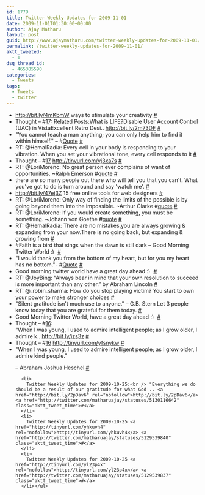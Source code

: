 ```yaml
---
id: 1779
title: Twitter Weekly Updates for 2009-11-01
date: 2009-11-01T01:30:00+00:00
author: Ajay Matharu
layout: post
guid: http://www.ajaymatharu.com/twitter-weekly-updates-for-2009-11-01/
permalink: /twitter-weekly-updates-for-2009-11-01/
aktt_tweeted:
  - 1
dsq_thread_id:
  - 465385590
categories:
  - Tweets
tags:
  - Tweets
  - twitter
---
```

<ul class="aktt_tweet_digest">
  <li>
    <a href="http://bit.ly/4mKbmW" rel="nofollow">http://bit.ly/4mKbmW</a> ways to stimulate your creativity <a href="http://twitter.com/matharuajay/statuses/5281833071" class="aktt_tweet_time">#</a>
  </li>
  <li>
    Thought &#8211; #<a href="http://search.twitter.com/search?q=%2317" class="aktt_hashtag">17</a>: Related Posts:What is LIFE?Disable User Account Control (UAC) in VistaExcellent Retro Desi.. <a href="http://bit.ly/2m73DF" rel="nofollow">http://bit.ly/2m73DF</a> <a href="http://twitter.com/matharuajay/statuses/5260900734" class="aktt_tweet_time">#</a>
  </li>
  <li>
    "You cannot teach a man anything; you can only help him to find it within himself." &#8211; #<a href="http://search.twitter.com/search?q=%23Quote" class="aktt_hashtag">Quote</a> <a href="http://twitter.com/matharuajay/statuses/5257559564" class="aktt_tweet_time">#</a>
  </li>
  <li>
    RT: @HemalRadia: Every cell in your body is responding to your vibration. When you set your vibrational tone, every cell responds to it <a href="http://twitter.com/matharuajay/statuses/5257554843" class="aktt_tweet_time">#</a>
  </li>
  <li>
    Thought &#8211; #<a href="http://search.twitter.com/search?q=%2317" class="aktt_hashtag">17</a> <a href="http://tinyurl.com/yj3xa7s" rel="nofollow">http://tinyurl.com/yj3xa7s</a> <a href="http://twitter.com/matharuajay/statuses/5252991555" class="aktt_tweet_time">#</a>
  </li>
  <li>
    RT: @LoriMoreno: No great person ever complains of want of opportunities. ~Ralph Emerson #<a href="http://search.twitter.com/search?q=%23quote" class="aktt_hashtag">quote</a> <a href="http://twitter.com/matharuajay/statuses/5228404028" class="aktt_tweet_time">#</a>
  </li>
  <li>
    there are so many people out there who will tell you that you can't. What you've got to do is turn around and say 'watch me'. <a href="http://twitter.com/matharuajay/statuses/5227867893" class="aktt_tweet_time">#</a>
  </li>
  <li>
    <a href="http://bit.ly/47ej3Z" rel="nofollow">http://bit.ly/47ej3Z</a> 15 free online tools for web designers <a href="http://twitter.com/matharuajay/statuses/5227061778" class="aktt_tweet_time">#</a>
  </li>
  <li>
    RT: @LoriMoreno: Only way of finding the limits of the possible is by going beyond them into the impossible. ~Arthur Clarke #<a href="http://search.twitter.com/search?q=%23quote" class="aktt_hashtag">quote</a> <a href="http://twitter.com/matharuajay/statuses/5227033239" class="aktt_tweet_time">#</a>
  </li>
  <li>
    RT: @LoriMoreno: If you would create something, you must be something. ~Johann von Goethe #<a href="http://search.twitter.com/search?q=%23quote" class="aktt_hashtag">quote</a> <a href="http://twitter.com/matharuajay/statuses/5226999852" class="aktt_tweet_time">#</a>
  </li>
  <li>
    RT: @HemalRadia: There are no mistakes,you are always growing & expanding from your now.There is no going back, but expanding & growing from <a href="http://twitter.com/matharuajay/statuses/5222194983" class="aktt_tweet_time">#</a>
  </li>
  <li>
    #Faith is a bird that sings when the dawn is still dark &#8211; Good Morning Twitter World <img src="http://www.ajaymatharu.com/wp-includes/images/smilies/simple-smile.png" alt=":)" class="wp-smiley" style="height: 1em; max-height: 1em;" /> <a href="http://twitter.com/matharuajay/statuses/5222174493" class="aktt_tweet_time">#</a>
  </li>
  <li>
    "I would thank you from the bottom of my heart, but for you my heart has no bottom."- #<a href="http://search.twitter.com/search?q=%23Quote" class="aktt_hashtag">Quote</a> <a href="http://twitter.com/matharuajay/statuses/5198504833" class="aktt_tweet_time">#</a>
  </li>
  <li>
    Good morning twitter world have a great day ahead <img src="http://www.ajaymatharu.com/wp-includes/images/smilies/simple-smile.png" alt=":)" class="wp-smiley" style="height: 1em; max-height: 1em;" /> <a href="http://twitter.com/matharuajay/statuses/5194392463" class="aktt_tweet_time">#</a>
  </li>
  <li>
    RT: @JoyBing: “Always bear in mind that your own resolution to succeed is more important than any other.” by Abraham Lincoln <a href="http://twitter.com/matharuajay/statuses/5171527478" class="aktt_tweet_time">#</a>
  </li>
  <li>
    RT: @_robin_sharma: How do you stop playing victim? You start to own your power to make stronger choices <a href="http://twitter.com/matharuajay/statuses/5170469056" class="aktt_tweet_time">#</a>
  </li>
  <li>
    "Silent gratitude isn't much use to anyone." &#8211; G.B. Stern Let 3 people know today that you are grateful for them today. <a href="http://twitter.com/matharuajay/statuses/5169134815" class="aktt_tweet_time">#</a>
  </li>
  <li>
    Good Morning Twitter World, have a great day ahead <img src="http://www.ajaymatharu.com/wp-includes/images/smilies/simple-smile.png" alt=":)" class="wp-smiley" style="height: 1em; max-height: 1em;" /> <a href="http://twitter.com/matharuajay/statuses/5164493845" class="aktt_tweet_time">#</a>
  </li>
  <li>
    Thought &#8211; #<a href="http://search.twitter.com/search?q=%2316" class="aktt_hashtag">16</a>:<br /> &#8220;When I was young, I used to admire intelligent people; as I grow older, I admire k.. <a href="http://bit.ly/izs3z" rel="nofollow">http://bit.ly/izs3z</a> <a href="http://twitter.com/matharuajay/statuses/5154540325" class="aktt_tweet_time">#</a>
  </li>
  <li>
    Thought &#8211; #<a href="http://search.twitter.com/search?q=%2316" class="aktt_hashtag">16</a> <a href="http://tinyurl.com/yfsnykw" rel="nofollow">http://tinyurl.com/yfsnykw</a> <a href="http://twitter.com/matharuajay/statuses/5149895127" class="aktt_tweet_time">#</a>
  </li>
  <li>
    "When I was young, I used to admire intelligent people; as I grow older, I admire kind people." <p>
      &#8211; Abraham Joshua Heschel <a href="http://twitter.com/matharuajay/statuses/5149681107" class="aktt_tweet_time">#</a></li> 
      
      <li>
        Twitter Weekly Updates for 2009-10-25:<br /> "Everything we do should be a result of our gratitude for what God .. <a href="http://bit.ly/2pDav6" rel="nofollow">http://bit.ly/2pDav6</a> <a href="http://twitter.com/matharuajay/statuses/5130116642" class="aktt_tweet_time">#</a>
      </li>
      <li>
        Twitter Weekly Updates for 2009-10-25 <a href="http://tinyurl.com/yhkuvh4" rel="nofollow">http://tinyurl.com/yhkuvh4</a> <a href="http://twitter.com/matharuajay/statuses/5129539840" class="aktt_tweet_time">#</a>
      </li>
      <li>
        Twitter Weekly Updates for 2009-10-25 <a href="http://tinyurl.com/yl23p4x" rel="nofollow">http://tinyurl.com/yl23p4x</a> <a href="http://twitter.com/matharuajay/statuses/5129539837" class="aktt_tweet_time">#</a>
      </li></ul>